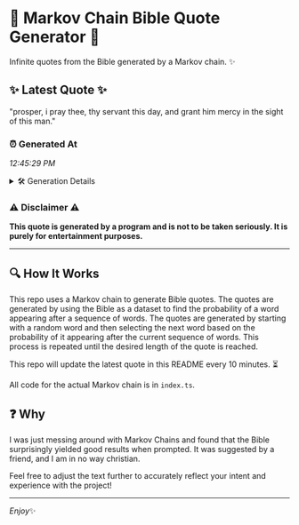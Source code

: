 # 📖 Markov Chain Bible Quote Generator 📖

Infinite quotes from the Bible generated by a Markov chain. ✨

## ✨ Latest Quote ✨
"prosper, i pray thee, thy servant this day, and grant him mercy in the sight of this man."

### ⏰ Generated At
*12:45:29 PM*

<details>
    <summary>🛠️ Generation Details</summary>
    <p>
        <strong>🌱 Seed:</strong> prosper,<br>
        <strong>🔄 Iterations:</strong> 17<br>
        <strong>📜 Context History:</strong><br>[ prosper, ]: i<br>[ prosper,, i ]: pray<br>[ prosper,, i, pray ]: thee,<br>[ prosper,, i, pray, thee, ]: thy<br>[ prosper,, i, pray, thee,, thy ]: servant<br>[ prosper,, i, pray, thee,, thy, servant ]: this<br>[ i, pray, thee,, thy, servant, this ]: day,<br>[ pray, thee,, thy, servant, this, day, ]: and<br>[ thee,, thy, servant, this, day,, and ]: grant<br>[ thy, servant, this, day,, and, grant ]: him<br>[ servant, this, day,, and, grant, him ]: mercy<br>[ this, day,, and, grant, him, mercy ]: in<br>[ day,, and, grant, him, mercy, in ]: the<br>[ and, grant, him, mercy, in, the ]: sight<br>[ grant, him, mercy, in, the, sight ]: of<br>[ him, mercy, in, the, sight, of ]: this<br>[ mercy, in, the, sight, of, this ]: man.<br>
    </p>
</details>

### ⚠️ Disclaimer ⚠️
**This quote is generated by a program and is not to be taken seriously. It is purely for entertainment purposes.**

---

## 🔍 How It Works

This repo uses a Markov chain to generate Bible quotes. The quotes are generated by using the Bible as a dataset to find the probability of a word appearing after a sequence of words. The quotes are generated by starting with a random word and then selecting the next word based on the probability of it appearing after the current sequence of words. This process is repeated until the desired length of the quote is reached.

This repo will update the latest quote in this README every 10 minutes. ⏳

All code for the actual Markov chain is in `index.ts`.

## ❓ Why

I was just messing around with Markov Chains and found that the Bible surprisingly yielded good results when prompted. 
It was suggested by a friend, and I am in no way christian.

Feel free to adjust the text further to accurately reflect your intent and experience with the project!

---

*Enjoy*✨

